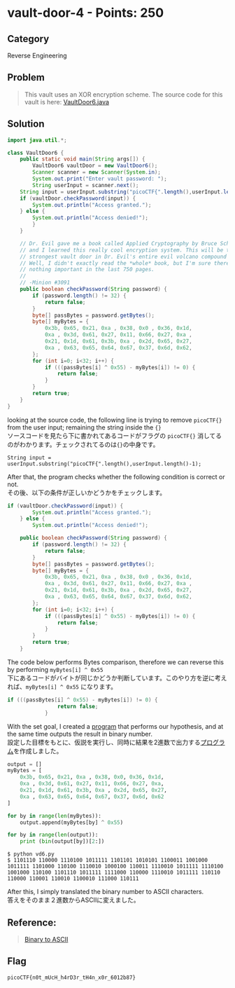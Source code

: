 # vault-door-4 - Points: 250
## Category
Reverse Engineering 
## Problem 
> This vault uses an XOR encryption scheme. The source code for this vault is here: [VaultDoor6.java](https://github.com/s4lm0n-m4k1/picoCTF2019_writeup/blob/master/Reverse%20Engineering/vault-door-6/VaultDoor6.java) 
## Solution 
```java
import java.util.*;

class VaultDoor6 {
    public static void main(String args[]) {
        VaultDoor6 vaultDoor = new VaultDoor6();
        Scanner scanner = new Scanner(System.in);
        System.out.print("Enter vault password: ");
        String userInput = scanner.next();
	String input = userInput.substring("picoCTF{".length(),userInput.length()-1);
	if (vaultDoor.checkPassword(input)) {
	    System.out.println("Access granted.");
	} else {
	    System.out.println("Access denied!");
        }
    }

    // Dr. Evil gave me a book called Applied Cryptography by Bruce Schneier,
    // and I learned this really cool encryption system. This will be the
    // strongest vault door in Dr. Evil's entire evil volcano compound for sure!
    // Well, I didn't exactly read the *whole* book, but I'm sure there's
    // nothing important in the last 750 pages.
    //
    // -Minion #3091
    public boolean checkPassword(String password) {
        if (password.length() != 32) {
            return false;
        }
        byte[] passBytes = password.getBytes();
        byte[] myBytes = {
            0x3b, 0x65, 0x21, 0xa , 0x38, 0x0 , 0x36, 0x1d,
            0xa , 0x3d, 0x61, 0x27, 0x11, 0x66, 0x27, 0xa ,
            0x21, 0x1d, 0x61, 0x3b, 0xa , 0x2d, 0x65, 0x27,
            0xa , 0x63, 0x65, 0x64, 0x67, 0x37, 0x6d, 0x62,
        };
        for (int i=0; i<32; i++) {
            if (((passBytes[i] ^ 0x55) - myBytes[i]) != 0) {
                return false;
            }
        }
        return true;
    }
}

```
looking at the source code, the following line is trying to remove `picoCTF{}` from the user input; remaining the string inside the `{}` \
ソースコードを見たら下に書かれてあるコードがフラグの `picoCTF{}` 消してるのがわかります。チェックされてるのは`{}`の中身です。
```
String input = userInput.substring("picoCTF{".length(),userInput.length()-1);
```
After that, the program checks whether the following condition is correct or not. \
その後、以下の条件が正しいかどうかをチェックします。
```java
if (vaultDoor.checkPassword(input)) {
	    System.out.println("Access granted.");
	} else {
	    System.out.println("Access denied!");
```
```java
    public boolean checkPassword(String password) {
        if (password.length() != 32) {
            return false;
        }
        byte[] passBytes = password.getBytes();
        byte[] myBytes = {
            0x3b, 0x65, 0x21, 0xa , 0x38, 0x0 , 0x36, 0x1d,
            0xa , 0x3d, 0x61, 0x27, 0x11, 0x66, 0x27, 0xa ,
            0x21, 0x1d, 0x61, 0x3b, 0xa , 0x2d, 0x65, 0x27,
            0xa , 0x63, 0x65, 0x64, 0x67, 0x37, 0x6d, 0x62,
        };
        for (int i=0; i<32; i++) {
            if (((passBytes[i] ^ 0x55) - myBytes[i]) != 0) {
                return false;
            }
        }
        return true;
    }
```
The code below performs Bytes comparison, therefore we can reverse this by performing `myBytes[i] ^ 0x55` \
下にあるコードがバイトが同じかどうか判断しています。このやり方を逆に考えれば、`myBytes[i] ^ 0x55` になります。
```java
if (((passBytes[i] ^ 0x55) - myBytes[i]) != 0) {
                return false;
            }
```
With the set goal, I created a [program](https://github.com/s4lm0n-m4k1/picoCTF2019_writeup/blob/master/Reverse%20Engineering/vault-door-6/vd6.py) that performs our hypothesis, and at the same time outputs the result in binary number. \
設定した目標をもとに、仮説を実行し、同時に結果を2進数で出力する[プログラム](https://github.com/s4lm0n-m4k1/picoCTF2019_writeup/blob/master/Reverse%20Engineering/vault-door-6/vd6.py)を作成しました。
```python
output = []
myBytes = [
    0x3b, 0x65, 0x21, 0xa , 0x38, 0x0, 0x36, 0x1d,
    0xa , 0x3d, 0x61, 0x27, 0x11, 0x66, 0x27, 0xa,
    0x21, 0x1d, 0x61, 0x3b, 0xa , 0x2d, 0x65, 0x27,
    0xa , 0x63, 0x65, 0x64, 0x67, 0x37, 0x6d, 0x62
]

for by in range(len(myBytes)):
    output.append(myBytes[by] ^ 0x55)

for by in range(len(output)):
    print (bin(output[by])[2:])

```
```
$ python vd6.py 
$ 1101110 110000 1110100 1011111 1101101 1010101 1100011 1001000 1011111 1101000 110100 1110010 1000100 110011 1110010 1011111 1110100 1001000 110100 1101110 1011111 1111000 110000 1110010 1011111 110110 110000 110001 110010 1100010 111000 110111
```
After this, I simply translated the binary number to ASCII characters. \
答えをそのまま２進数からASCIIに変えました。
## Reference: 
> [Binary to ASCII](https://www.rapidtables.com/convert/number/binary-to-ascii.html)
## Flag
```
picoCTF{n0t_mUcH_h4rD3r_tH4n_x0r_6012b87}
```
